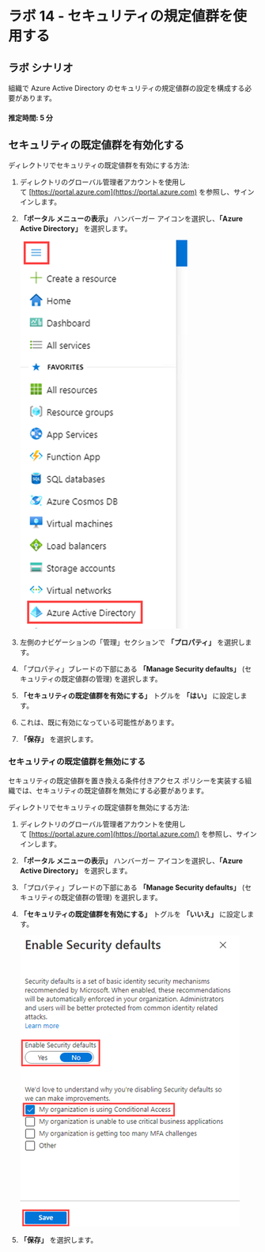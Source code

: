 ﻿---
lab:
    title: '14 - セキュリティの規定値群を使用する'
    learning path: '02'
    module: 'モジュール 03 -条件付きアクセスの計画、実装、管理を行う'
---

# ラボ 14 - セキュリティの規定値群を使用する

## ラボ シナリオ

組織で Azure Active Directory のセキュリティの規定値群の設定を構成する必要があります。

#### 推定時間: 5 分

## セキュリティの既定値群を有効化する

ディレクトリでセキュリティの既定値群を有効にする方法:

1. ディレクトリのグローバル管理者アカウントを使用して [https://portal.azure.com](https://portal.azure.com) を参照し、サインインします。

1. **「ポータル メニューの表示」** ハンバーガー アイコンを選択し、**「Azure Active Directory」** を選択します。

    ![「Azure Active Directory」 が選択された Azure portal メニュー](./media/azure-portal-menu-aad.png)

1. 左側のナビゲーションの「管理」セクションで **「プロパティ」** を選択します。

1. 「プロパティ」ブレードの下部にある **「Manage Security defaults」** (セキュリティの既定値群の管理) を選択します。

1. **「セキュリティの既定値群を有効にする」** トグルを **「はい」** に設定します。

1. これは、既に有効になっている可能性があります。

1. **「保存」** を選択します。

### セキュリティの既定値群を無効にする

セキュリティの既定値群を置き換える条件付きアクセス ポリシーを実装する組織では、セキュリティの既定値群を無効にする必要があります。

ディレクトリでセキュリティの既定値群を無効にする方法:

1. ディレクトリのグローバル管理者アカウントを使用して [https://portal.azure.com](https://portal.azure.com/) を参照し、サインインします。

1. **「ポータル メニューの表示」** ハンバーガー アイコンを選択し、**「Azure Active Directory」** を選択します。

1. 「プロパティ」ブレードの下部にある **「Manage Security defaults」** (セキュリティの既定値群の管理) を選択します。

1. **「セキュリティの既定値群を有効にする」** トグルを **「いいえ」** に設定します。

    ![無効になっているセキュリティの既定値群と、無効にするために必要な理由が選択されている画面イメージ。このケースでは、組織は条件付きアクセスを使用しています。](./media/security-defaults-disable-before-conditional-access.png)

1. **「保存」** を選択します。
